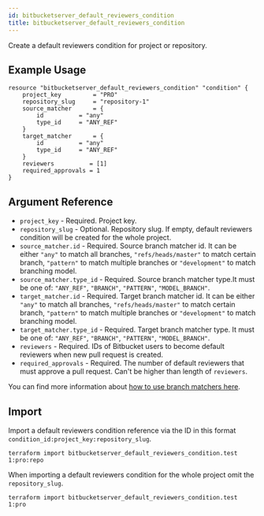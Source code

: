 ```yaml
---
id: bitbucketserver_default_reviewers_condition
title: bitbucketserver_default_reviewers_condition
---
```


Create a default reviewers condition for project or repository.

## Example Usage

```hcl
resource "bitbucketserver_default_reviewers_condition" "condition" {
	project_key			= "PRO"
	repository_slug		= "repository-1"
	source_matcher		= {
		id			= "any"
		type_id		= "ANY_REF"
	}
	target_matcher		= {
		id			= "any"
		type_id		= "ANY_REF"
	}
	reviewers          = [1]
	required_approvals = 1
}
```

## Argument Reference

* `project_key` - Required. Project key.
* `repository_slug` - Optional. Repository slug. If empty, default reviewers condition will be created for the whole project.
* `source_matcher.id` - Required. Source branch matcher id. It can be either `"any"` to match all branches, `"refs/heads/master"` to match certain branch, `"pattern"` to match multiple branches or `"development"` to match branching model.
* `source_matcher.type_id` - Required. Source branch matcher type.It must be one of: `"ANY_REF"`, `"BRANCH"`, `"PATTERN"`, `"MODEL_BRANCH"`.
* `target_matcher.id` - Required. Target branch matcher id. It can be either `"any"` to match all branches, `"refs/heads/master"` to match certain branch, `"pattern"` to match multiple branches or `"development"` to match branching model.
* `target_matcher.type_id` - Required. Target branch matcher type. It must be one of: `"ANY_REF"`, `"BRANCH"`, `"PATTERN"`, `"MODEL_BRANCH"`.
* `reviewers` - Required. IDs of Bitbucket users to become default reviewers when new pull request is created.
* `required_approvals` - Required. The number of default reviewers that must approve a pull request. Can't be higher than length of `reviewers`.

You can find more information about [how to use branch matchers here](https://confluence.atlassian.com/bitbucketserver/add-default-reviewers-to-pull-requests-834221295.html).

## Import

Import a default reviewers condition reference via the ID in this format `condition_id:project_key:repository_slug`.

```
terraform import bitbucketserver_default_reviewers_condition.test 1:pro:repo
```

When importing a default reviewers condition for the whole project omit the `repository_slug`.

```
terraform import bitbucketserver_default_reviewers_condition.test 1:pro
```
